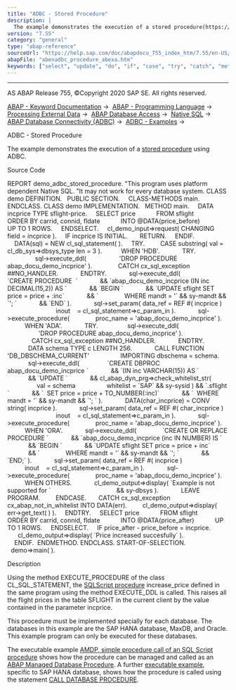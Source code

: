 ```yaml
---
title: "ADBC - Stored Procedure"
description: |
  The example demonstrates the execution of a stored procedure(https://help.sap.com/doc/abapdocu_755_index_htm/7.55/en-US/abenadbc_procedure.htm) using ADBC. Source Code REPORT demo_adbc_stored_procedure. 'This program uses platform dependent Native SQL. 'It may not work for every database system
version: "7.55"
category: "general"
type: "abap-reference"
sourceUrl: "https://help.sap.com/doc/abapdocu_755_index_htm/7.55/en-US/abenadbc_procedure_abexa.htm"
abapFile: "abenadbc_procedure_abexa.htm"
keywords: ["select", "update", "do", "if", "case", "try", "catch", "method", "class", "data", "abenadbc", "procedure", "abexa"]
---
```


* * *

AS ABAP Release 755, ©Copyright 2020 SAP SE. All rights reserved.

[ABAP - Keyword Documentation](https://help.sap.com/doc/abapdocu_755_index_htm/7.55/en-US/abenabap.htm) →  [ABAP - Programming Language](https://help.sap.com/doc/abapdocu_755_index_htm/7.55/en-US/abenabap_reference.htm) →  [Processing External Data](https://help.sap.com/doc/abapdocu_755_index_htm/7.55/en-US/abenabap_language_external_data.htm) →  [ABAP Database Access](https://help.sap.com/doc/abapdocu_755_index_htm/7.55/en-US/abenabap_sql.htm) →  [Native SQL](https://help.sap.com/doc/abapdocu_755_index_htm/7.55/en-US/abennative_sql.htm) →  [ABAP Database Connectivity (ADBC)](https://help.sap.com/doc/abapdocu_755_index_htm/7.55/en-US/abenadbc.htm) →  [ADBC - Examples](https://help.sap.com/doc/abapdocu_755_index_htm/7.55/en-US/abenadbc_abexas.htm) → 

ADBC - Stored Procedure

The example demonstrates the execution of a [stored procedure](https://help.sap.com/doc/abapdocu_755_index_htm/7.55/en-US/abenadbc_procedure.htm) using ADBC.

Source Code

REPORT demo\_adbc\_stored\_procedure.
"This program uses platform dependent Native SQL.
"It may not work for every database system.
CLASS demo DEFINITION.
  PUBLIC SECTION.
    CLASS-METHODS main.
ENDCLASS.
CLASS demo IMPLEMENTATION.
  METHOD main.
    DATA incprice TYPE sflight-price.
    SELECT price
           FROM sflight
           ORDER BY carrid, connid, fldate
           INTO @DATA(price\_before)
           UP TO 1 ROWS.
    ENDSELECT.
    cl\_demo\_input=>request( CHANGING field = incprice ).
    IF incprice IS INITIAL.
      RETURN.
    ENDIF.
    DATA(sql) = NEW cl\_sql\_statement( ).
    TRY.
        CASE substring( val = cl\_db\_sys=>dbsys\_type len = 3 ).
          WHEN 'HDB'.
            TRY.
                sql->execute\_ddl(
                  'DROP PROCEDURE abap\_docu\_demo\_incprice' ).
              CATCH cx\_sql\_exception ##NO\_HANDLER.
            ENDTRY.
            sql->execute\_ddl(
               \`CREATE PROCEDURE  \`
            && \`abap\_docu\_demo\_incprice (IN inc DECIMAL(15,2)) AS \`
            && \`BEGIN \`
            && \`UPDATE sflight SET price = price + :inc\`
            && \`               WHERE mandt = '\` && sy-mandt && \`'; \`
            && \`END\` ).
            sql->set\_param( data\_ref = REF #( incprice )
                            inout    = cl\_sql\_statement=>c\_param\_in ).
            sql->execute\_procedure(
              proc\_name = 'abap\_docu\_demo\_incprice' ).
          WHEN 'ADA'.
            TRY.
                sql->execute\_ddl(
                  'DROP PROCEDURE abap\_docu\_demo\_incprice' ).
              CATCH cx\_sql\_exception ##NO\_HANDLER.
            ENDTRY.
            DATA schema TYPE c LENGTH 256.
            CALL FUNCTION 'DB\_DBSCHEMA\_CURRENT'
                 IMPORTING dbschema = schema.
            sql->execute\_ddl(
               \`CREATE DBPROC abap\_docu\_demo\_incprice \`
            && \`(IN inc VARCHAR(15)) AS \`
            && \`UPDATE \`
            && cl\_abap\_dyn\_prg=>check\_whitelist\_str(
                 val = schema
                 whitelist = \`SAP\` && sy-sysid ) && \`.sflight \`
            && \`  SET price = price + TO\_NUMBER(:inc)\`
            && \`  WHERE mandt = '\` && sy-mandt && \`'; \` ).
            DATA(char\_incprice) = CONV string( incprice ).
            sql->set\_param( data\_ref = REF #( char\_incprice )
                            inout    = cl\_sql\_statement=>c\_param\_in ).
            sql->execute\_procedure(
              proc\_name = 'abap\_docu\_demo\_incprice' ).
          WHEN 'ORA'.
            sql->execute\_ddl(
              \`CREATE OR REPLACE PROCEDURE \`
            && \`abap\_docu\_demo\_incprice (inc IN NUMBER) IS \`
            && \`BEGIN \`
            && \`UPDATE sflight SET price = price + inc\`
            && \`               WHERE mandt = '\` && sy-mandt && \`'; \`
            && \`END;\` ).
            sql->set\_param( data\_ref = REF #( incprice )
                            inout    = cl\_sql\_statement=>c\_param\_in ).
            sql->execute\_procedure(
              proc\_name = 'abap\_docu\_demo\_incprice' ).
          WHEN OTHERS.
            cl\_demo\_output=>display( \`Example is not supported for \`
                                     && sy-dbsys ).
            LEAVE PROGRAM.
        ENDCASE.
      CATCH cx\_sql\_exception cx\_abap\_not\_in\_whitelist INTO DATA(err).
        cl\_demo\_output=>display( err->get\_text( ) ).
    ENDTRY.
    SELECT price
           FROM sflight
           ORDER BY carrid, connid, fldate
           INTO @DATA(price\_after)
           UP TO 1 ROWS.
    ENDSELECT.
    IF price\_after - price\_before = incprice.
      cl\_demo\_output=>display( \`Price increased succesfully\` ).
    ENDIF.  ENDMETHOD.
ENDCLASS.
START-OF-SELECTION.
  demo=>main( ).

Description

Using the method EXECUTE\_PROCEDURE of the class CL\_SQL\_STATEMENT, the [SQLScript procedure](https://help.sap.com/doc/abapdocu_755_index_htm/7.55/en-US/abensql_script_procedure_glosry.htm "Glossary Entry") increase\_price defined in the same program using the method EXECUTE\_DDL is called. This raises all the flight prices in the table SFLIGHT in the current client by the value contained in the parameter incprice.

This procedure must be implemented specially for each database. The databases in this example are the SAP HANA database, MaxDB, and Oracle. This example program can only be executed for these databases.

The executable example [AMDP, simple procedure call of an SQL Script procedure](https://help.sap.com/doc/abapdocu_755_index_htm/7.55/en-US/abenamdp_abexa.htm) shows how the procedure can be managed and called as an [ABAP Managed Database Procedure](https://help.sap.com/doc/abapdocu_755_index_htm/7.55/en-US/abenamdp.htm). A further [executable example](https://help.sap.com/doc/abapdocu_755_index_htm/7.55/en-US/abencall_db_procedure_abexa.htm), specific to SAP HANA database, shows how the procedure is called using the statement [CALL DATABASE PROCEDURE](https://help.sap.com/doc/abapdocu_755_index_htm/7.55/en-US/abapcall_database_procedure.htm).
